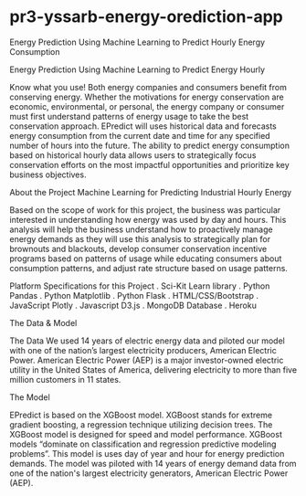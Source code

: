 # pr3-yssarb-energy-orediction-app

Energy Prediction
Using Machine Learning to Predict Hourly Energy Consumption


Energy Prediction
Using Machine Learning to Predict Energy Hourly

 

Know what you use!
Both energy companies and consumers benefit from conserving energy. Whether the motivations for energy conservation are economic, environmental, or personal, the energy company or consumer must first understand patterns of energy usage to take the best conservation approach. EPredict will uses historical data and forecasts energy consumption from the current date and time for any specified number of hours into the future. The ability to predict energy consumption based on historical hourly data allows users to strategically focus conservation efforts on the most impactful opportunities and prioritize key business objectives.

About the Project
Machine Learning for Predicting Industrial Hourly Energy

Based on the scope of work for this project, the business was particular interested in understanding how energy was used by day and hours. This analysis will help the business understand how to proactively manage energy demands as they will use this analysis to strategically plan for brownouts and blackouts, develop consumer conservation incentive programs based on patterns of usage while educating consumers about consumption patterns, and adjust rate structure based on usage patterns.

Platform Specifications for this Project
. Sci-Kit Learn library
. Python Pandas
. Python Matplotlib
. Python Flask
. HTML/CSS/Bootstrap
. JavaScript Plotly
. Javascript D3.js
. MongoDB Database
. Heroku


The Data & Model

The Data
We used 14 years of electric energy data and piloted our model with one of the nation’s largest electricity producers, American Electric Power. American Electric Power (AEP) is a major investor-owned electric utility in the United States of America, delivering electricity to more than five million customers in 11 states.

The Model

EPredict is based on the XGBoost model. XGBoost stands for extreme gradient boosting, a regression technique utilizing decision trees. The XGBoost model is designed for speed and model performance. XGBoost models “dominate on classification and regression predictive modeling problems”. This model is uses day of year and hour for energy prediction demands. The model was piloted with 14 years of energy demand data from one of the nation's largest electricity generators, American Electric Power (AEP).


